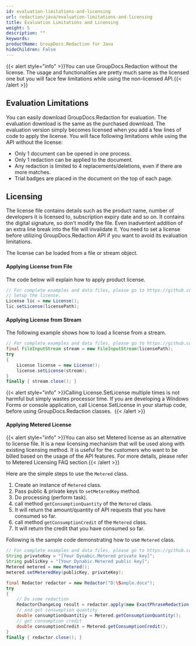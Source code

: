 ```yaml
---
id: evaluation-limitations-and-licensing
url: redaction/java/evaluation-limitations-and-licensing
title: Evaluation Limitations and Licensing
weight: 5
description: ""
keywords: 
productName: GroupDocs.Redaction for Java
hideChildren: False
---
```

{{< alert style="info" >}}You can use GroupDocs.Redaction without the license. The usage and functionalities are pretty much same as the licensed one but you will face few limitations while using the non-licensed API.{{< /alert >}}

## Evaluation Limitations

You can easily download GroupDocs.Redaction for evaluation. The evaluation download is the same as the purchased download. The evaluation version simply becomes licensed when you add a few lines of code to apply the license. You will face following limitations while using the API without the license:  

*   Only 1 document can be opened in one process.
*   Only 1 redaction can be applied to the document.
*   Any redaction is limited to 4 replacements/deletions, even if there are more matches.
*   Trial badges are placed in the document on the top of each page.

## Licensing

The license file contains details such as the product name, number of developers it is licensed to, subscription expiry date and so on. It contains the digital signature, so don't modify the file. Even inadvertent addition of an extra line break into the file will invalidate it. You need to set a license before utilizing GroupDocs.Redaction API if you want to avoid its evaluation limitations. 

  
The license can be loaded from a file or stream object.

#### Applying License from File

The code below will explain how to apply product license.

```java
// For complete examples and data files, please go to https://github.com/groupdocs-redaction/GroupDocs.Redaction-for-Java
// Setup the license.
License lic = new License();
lic.setLicense(licensePath);
```

#### Applying License from Stream

The following example shows how to load a license from a stream.

```java
// For complete examples and data files, please go to https://github.com/groupdocs-redaction/GroupDocs.Redaction-for-Java
final FileInputStream stream = new FileInputStream(licensePath);
try 
{
    License license = new License();
    license.setLicense(stream);
}
finally { stream.close(); }
```

{{< alert style="info" >}}Calling License.SetLicense multiple times is not harmful but simply wastes processor time. If you are developing a Windows Forms or console application, call License.SetLicense in your startup code, before using GroupDocs.Redaction classes.  {{< /alert >}}

#### Applying Metered License

{{< alert style="info" >}}You can also set Metered license as an alternative to license file. It is a new licensing mechanism that will be used along with existing licensing method. It is useful for the customers who want to be billed based on the usage of the API features. For more details, please refer to Metered Licensing FAQ section.{{< /alert >}}

Here are the simple steps to use the `Metered` class.

1.  Create an instance of `Metered` class.
2.  Pass public & private keys to `setMeteredKey` method.
3.  Do processing (perform task).
4.  call method `getConsumptionQuantity` of the `Metered` class.
5.  It will return the amount/quantity of API requests that you have consumed so far.
6.  call method `getConsumptionCredit` of the `Metered` class.
7.  It will return the credit that you have consumed so far.

Following is the sample code demonstrating how to use `Metered` class.

```java
// For complete examples and data files, please go to https://github.com/groupdocs-redaction/GroupDocs.Redaction-for-Java
String privateKey = "[Your Dynabic.Metered private key]";
String publicKey = "[Your Dynabic.Metered public key]";
Metered metered = new Metered();
metered.setMeteredKey(publicKey, privateKey);

final Redactor redactor = new Redactor("D:\Sample.docx");
try 
{
    // Do some redaction
    RedactorChangeLog result = redactor.apply(new ExactPhraseRedaction("John Doe", new ReplacementOptions(java.awt.Color.RED)));
    // and get consumption quantity
    double consumptionQuantitiy = Metered.getConsumptionQuantity();
    // get consumption credit 
    double consumptionCredit = Metered.getConsumptionCredit();
}
finally { redactor.close(); }
```
